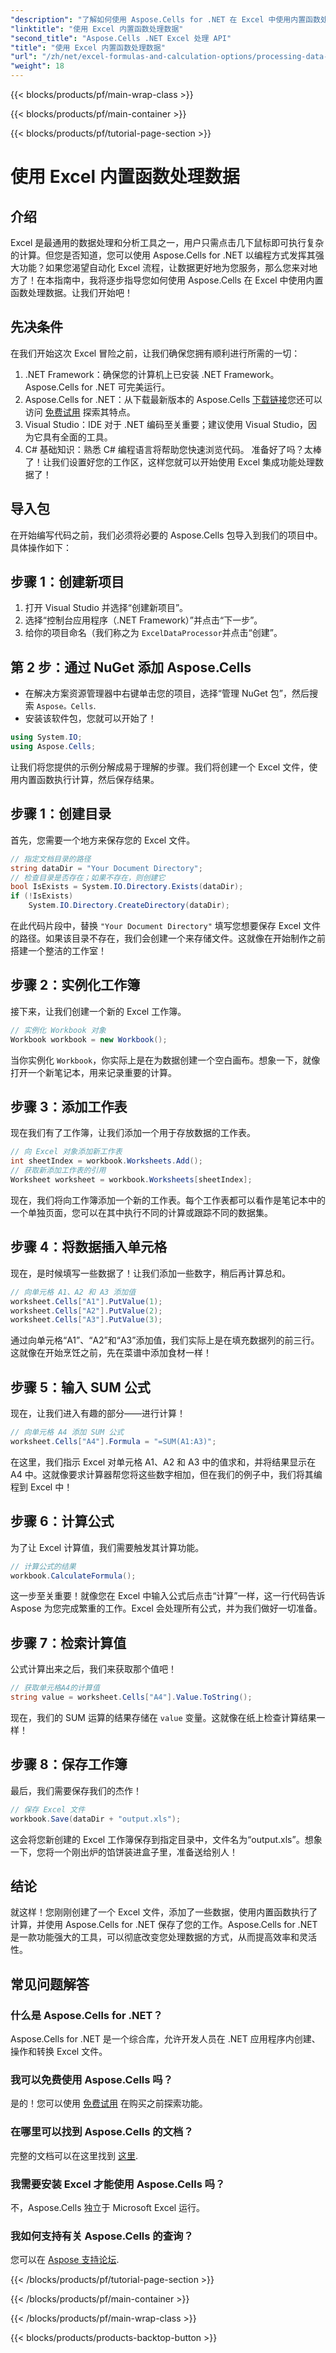 ```yaml
---
"description": "了解如何使用 Aspose.Cells for .NET 在 Excel 中使用内置函数处理数据。按照分步教程轻松实现自动化。"
"linktitle": "使用 Excel 内置函数处理数据"
"second_title": "Aspose.Cells .NET Excel 处理 API"
"title": "使用 Excel 内置函数处理数据"
"url": "/zh/net/excel-formulas-and-calculation-options/processing-data-using-built-in-functions/"
"weight": 18
---
```


{{< blocks/products/pf/main-wrap-class >}}

{{< blocks/products/pf/main-container >}}

{{< blocks/products/pf/tutorial-page-section >}}

# 使用 Excel 内置函数处理数据

## 介绍
Excel 是最通用的数据处理和分析工具之一，用户只需点击几下鼠标即可执行复杂的计算。但您是否知道，您可以使用 Aspose.Cells for .NET 以编程方式发挥其强大功能？如果您渴望自动化 Excel 流程，让数据更好地为您服务，那么您来对地方了！在本指南中，我将逐步指导您如何使用 Aspose.Cells 在 Excel 中使用内置函数处理数据。让我们开始吧！
## 先决条件
在我们开始这次 Excel 冒险之前，让我们确保您拥有顺利进行所需的一切：
1. .NET Framework：确保您的计算机上已安装 .NET Framework。Aspose.Cells for .NET 可完美运行。
2. Aspose.Cells for .NET：从下载最新版本的 Aspose.Cells [下载链接](https://releases.aspose.com/cells/net/)您还可以访问 [免费试用](https://releases.aspose.com/) 探索其特点。
3. Visual Studio：IDE 对于 .NET 编码至关重要；建议使用 Visual Studio，因为它具有全面的工具。
4. C# 基础知识：熟悉 C# 编程语言将帮助您快速浏览代码。
准备好了吗？太棒了！让我们设置好您的工作区，这样您就可以开始使用 Excel 集成功能处理数据了！
## 导入包
在开始编写代码之前，我们必须将必要的 Aspose.Cells 包导入到我们的项目中。具体操作如下：
## 步骤 1：创建新项目
1. 打开 Visual Studio 并选择“创建新项目”。
2. 选择“控制台应用程序（.NET Framework）”并点击“下一步”。
3. 给你的项目命名（我们称之为 `ExcelDataProcessor`并点击“创建”。
## 第 2 步：通过 NuGet 添加 Aspose.Cells
- 在解决方案资源管理器中右键单击您的项目，选择“管理 NuGet 包”，然后搜索 `Aspose。Cells`.
- 安装该软件包，您就可以开始了！
```csharp
using System.IO;
using Aspose.Cells;
```
让我们将您提供的示例分解成易于理解的步骤。我们将创建一个 Excel 文件，使用内置函数执行计算，然后保存结果。 
## 步骤 1：创建目录 
首先，您需要一个地方来保存您的 Excel 文件。
```csharp
// 指定文档目录的路径
string dataDir = "Your Document Directory";
// 检查目录是否存在；如果不存在，则创建它
bool IsExists = System.IO.Directory.Exists(dataDir);
if (!IsExists)
	System.IO.Directory.CreateDirectory(dataDir);
```
在此代码片段中，替换 `"Your Document Directory"` 填写您想要保存 Excel 文件的路径。如果该目录不存在，我们会创建一个来存储文件。这就像在开始制作之前搭建一个整洁的工作室！
## 步骤 2：实例化工作簿 
接下来，让我们创建一个新的 Excel 工作簿。
```csharp
// 实例化 Workbook 对象
Workbook workbook = new Workbook();
```
当你实例化 `Workbook`，你实际上是在为数据创建一个空白画布。想象一下，就像打开一个新笔记本，用来记录重要的计算。
## 步骤 3：添加工作表
现在我们有了工作簿，让我们添加一个用于存放数据的工作表。
```csharp
// 向 Excel 对象添加新工作表
int sheetIndex = workbook.Worksheets.Add();
// 获取新添加工作表的引用
Worksheet worksheet = workbook.Worksheets[sheetIndex];
```
现在，我们将向工作簿添加一个新的工作表。每个工作表都可以看作是笔记本中的一个单独页面，您可以在其中执行不同的计算或跟踪不同的数据集。
## 步骤 4：将数据插入单元格
现在，是时候填写一些数据了！让我们添加一些数字，稍后再计算总和。
```csharp
// 向单元格 A1、A2 和 A3 添加值
worksheet.Cells["A1"].PutValue(1);
worksheet.Cells["A2"].PutValue(2);
worksheet.Cells["A3"].PutValue(3);
```
通过向单元格“A1”、“A2”和“A3”添加值，我们实际上是在填充数据列的前三行。这就像在开始烹饪之前，先在菜谱中添加食材一样！
## 步骤 5：输入 SUM 公式
现在，让我们进入有趣的部分——进行计算！
```csharp
// 向单元格 A4 添加 SUM 公式
worksheet.Cells["A4"].Formula = "=SUM(A1:A3)";
```
在这里，我们指示 Excel 对单元格 A1、A2 和 A3 中的值求和，并将结果显示在 A4 中。这就像要求计算器帮您将这些数字相加，但在我们的例子中，我们将其编程到 Excel 中！
## 步骤 6：计算公式
为了让 Excel 计算值，我们需要触发其计算功能。
```csharp
// 计算公式的结果
workbook.CalculateFormula();
```
这一步至关重要！就像您在 Excel 中输入公式后点击“计算”一样，这一行代码告诉 Aspose 为您完成繁重的工作。Excel 会处理所有公式，并为我们做好一切准备。
## 步骤 7：检索计算值
公式计算出来之后，我们来获取那个值吧！
```csharp
// 获取单元格A4的计算值
string value = worksheet.Cells["A4"].Value.ToString();
```
现在，我们的 SUM 运算的结果存储在 `value` 变量。这就像在纸上检查计算结果一样！
## 步骤 8：保存工作簿 
最后，我们需要保存我们的杰作！
```csharp
// 保存 Excel 文件
workbook.Save(dataDir + "output.xls");
```
这会将您新创建的 Excel 工作簿保存到指定目录中，文件名为“output.xls”。想象一下，您将一个刚出炉的馅饼装进盒子里，准备送给别人！
## 结论
就这样！您刚刚创建了一个 Excel 文件，添加了一些数据，使用内置函数执行了计算，并使用 Aspose.Cells for .NET 保存了您的工作。Aspose.Cells for .NET 是一款功能强大的工具，可以彻底改变您处理数据的方式，从而提高效率和灵活性。
## 常见问题解答
### 什么是 Aspose.Cells for .NET？
Aspose.Cells for .NET 是一个综合库，允许开发人员在 .NET 应用程序内创建、操作和转换 Excel 文件。
### 我可以免费使用 Aspose.Cells 吗？
是的！您可以使用 [免费试用](https://releases.aspose.com/) 在购买之前探索功能。
### 在哪里可以找到 Aspose.Cells 的文档？
完整的文档可以在这里找到 [这里](https://reference。aspose.com/cells/net/).
### 我需要安装 Excel 才能使用 Aspose.Cells 吗？
不，Aspose.Cells 独立于 Microsoft Excel 运行。
### 我如何支持有关 Aspose.Cells 的查询？
您可以在 [Aspose 支持论坛](https://forum。aspose.com/c/cells/9).

{{< /blocks/products/pf/tutorial-page-section >}}

{{< /blocks/products/pf/main-container >}}

{{< /blocks/products/pf/main-wrap-class >}}

{{< blocks/products/products-backtop-button >}}